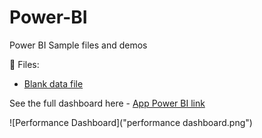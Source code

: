 # Power-BI
Power BI Sample files and demos

📁 Files:

- [Blank data file](ac-sample-data.xlsx) 

See the full dashboard here - [App Power BI link](https://app.powerbi.com/view?r=eyJrIjoiYjNlZjJkNjEtNjgwMS00Yjg3LTg5NjktNWVhODZkZDYzMTYxIiwidCI6ImJhYTI2MWYyLWUxZjItNDVkMC05NWI1LTVkMmIzMDY1YmE5NCJ9)

![Performance Dashboard]("performance dashboard.png")
